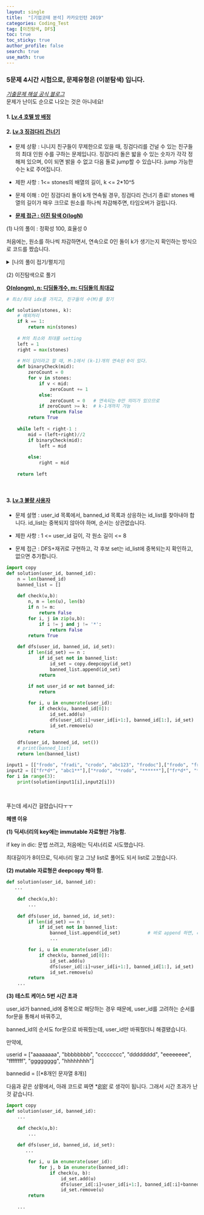 ```yaml
---
layout: single  
title:  "[기업코테 분석] 카카오인턴 2019"
categories: Coding_Test
tag: [이진탐색, DFS]
toc: true
toc_sticky: true
author_profile: false
search: true
use_math: true
---
```


### 5문제 4시간 시험으로, 문제유형은 (이분탐색) 입니다.

[*기출문제 해설 공식 블로그*](https://tech.kakao.com/2020/04/01/2019-internship-test/)     
문제가 난이도 순으로 나오는 것은 아니네요! 


#### 1. [Lv.4 호텔 방 배정](https://school.programmers.co.kr/learn/courses/30/lessons/64063)



#### 2. [Lv.3 징검다리 건너기](https://school.programmers.co.kr/learn/courses/30/lessons/64062)

- 문제 상황 : 니니지 친구들이 무제한으로 있을 때, 징검다리를 건널 수 있는 친구들의 최대 인원 수를 구하는 문제입니다.  징검다리 돌은 밟을 수 있는 숫자가 각각 정해져 있으며, 0이 되면 밝을 수 없고 다음 돌로 jump할 수 있습니다. jump 가능한 수는 k로 주어집니다.  

- 제한 사항 : 1<= stones의 배열의 길이, k <= 2*10^5 

- 문제 이해 : 0인 징검다리 돌이 k개 연속될 경우, 징검다리 건너기 종료! stones 배열의 길이가 매우 크므로 원소를 하나씩 차감해주면, 타임오버가 걸립니다.    

- **<u>문제 접근 : 이진 탐색 O(logN)</u>**

(1) 나의 풀이 : 정확성 100, 효율성 0

처음에는, 원소를 하나씩 차감하면서, 연속으로 0인 돌이 k가 생기는지 확인하는 방식으로 코드를 짰습니다. 

<details>
<summary>[나의 풀이 접기/펼치기]</summary>
<div markdown="1">

```python
def solution(stones, k):
    answer = 0
    cur = 0
    n = len(stones)
    
    while True:
        if cur == n:
            answer += 1
            cur = 0
        
        if stones[cur] != 0:
            stones[cur] -= 1
        
        else:
            nothing = True
            for i in range(1,k):
                if cur + i == n:
                    answer += 1
                    cur = -1
                    nothing = False
                    break

                if stones[cur+i] != 0:
                    cur += i
                    stones[cur] -= 1
                    nothing = False
                    break
            if nothing:
                break
        
        cur += 1
          
    return answer
```
</div>
</details>

(2) 이진탐색으로 풀기 

**<u>O(nlongm), n: 디딤돌개수, m: 디딤돌의 최대값</u>**

```python
# 최소/최대 idx를 가지고, 친구들의 수(M)를 찾기

def solution(stones, k):
    # 예외처리
    if k == 1:
        return min(stones)
    
    # M의 최소와 최대를 setting
    left = 1
    right = max(stones)
        
    # M이 답이라고 할 때, M-1에서 (k-1)개의 연속된 0이 있다. 
    def binaryCheck(mid):
        zeroCount = 0
        for v in stones:
            if v < mid:
                zeroCount += 1
            else:
                zeroCount = 0   # 연속되는 0만 의미가 있으므로
            if zeroCount >= k:  # k-1개까지 가능
                return False
        return True 
    
    while left < right-1 :
        mid = (left+right)//2
        if binaryCheck(mid):
            left = mid
        
        else:
            right = mid
            
    return left
```
<br/>

#### 3. [Lv.3 불량 사용자](https://school.programmers.co.kr/learn/courses/30/lessons/64064)

- 문제 설명 : user_id 목록에서, banned_id 목록과 상응하는 id_list를 찾아내야 합니다. id_list는 중복되지 않아야 하며, 순서는 상관없습니다.

- 제한 사항 : 1 <= user_id 길이, 각 원소 길이 <= 8

- 문제 접근 : DFS+재귀로 구현하고, 각 후보 set는 id_list에 중복되는지 확인하고, 없으면 추가합니다. 

```python
import copy
def solution(user_id, banned_id):
    n = len(banned_id)
    banned_list = []
    
    def check(u,b):
        n, m = len(u), len(b)
        if n != m:
            return False
        for i, j in zip(u,b):
            if i != j and j != '*':
                return False
        return True
    
    def dfs(user_id, banned_id, id_set):
        if len(id_set) == n :
            if id_set not in banned_list:
                id_set = copy.deepcopy(id_set)  
                banned_list.append(id_set)
            return
           
        if not user_id or not banned_id:
            return

        for i, u in enumerate(user_id):
            if check(u, banned_id[0]):
                id_set.add(u)
                dfs(user_id[:i]+user_id[i+1:], banned_id[1:], id_set)
                id_set.remove(u)
        return 
    
    dfs(user_id, banned_id, set())
    # print(banned_list)
    return len(banned_list)

input1 = [["frodo", "fradi", "crodo", "abc123", "frodoc"],["frodo", "fradi", "crodo", "abc123", "frodoc"],["frodo", "fradi", "crodo", "abc123", "frodoc"]]
input2 = [["fr*d*", "abc1**"],["*rodo", "*rodo", "******"],["fr*d*", "*rodo", "******", "******"]]
for i in range(3):
    print(solution(input1[i],input2[i]))   
```
<br/>

푸는데 세시간 걸렸습니다ㅜㅜ 

**헤맨 이유**

**(1) 딕셔너리의 key에는 immutable 자료형만 가능함.**

if key in dic: 문법 쓰려고, 처음에는 딕셔너리로 시도했습니다. 

최대길이가 8이므로, 딕셔너리 말고 그냥 list로 풀어도 되서 list로 고쳤습니다. 


**(2) mutable 자료형은 deepcopy 해야 함.**

```python
def solution(user_id, banned_id):
   ...
    
    def check(u,b):
        ...
    
    def dfs(user_id, banned_id, id_set):
        if len(id_set) == n :
            if id_set not in banned_list:
                banned_list.append(id_set)          # 바로 append 하면, dfs의 for문에서 id_set이 바뀔 때 banned_list의 원소도 바뀐다.
                ...

        for i, u in enumerate(user_id):
            if check(u, banned_id[0]):
                id_set.add(u)
                dfs(user_id[:i]+user_id[i+1:], banned_id[1:], id_set)
                id_set.remove(u)
        return 
    ...
```

**(3) 테스트 케이스 5번 시간 초과**

user_id가 banned_id에 중복으로 해당하는 경우 때문에, user_id를 고려하는 순서를 for문을 통해서 바꿔주고,

banned_id의 순서도 for문으로 바꿔줬는데, user_id만 바꿔줬더니 해결됐습니다.

만약에,  

userid = ["aaaaaaaa", "bbbbbbbb", "cccccccc", "dddddddd", "eeeeeeee", "ffffffff", "gggggggg", "hhhhhhhh"]

bannedid = [(*8개인 문자열 8개)]

다음과 같은 상황에서, 아래 코드로 짜면 **<u>8!*8!</u>** 로 생각이 됩니다. 그래서 시간 초과가 난 것 같습니다. 

```python
import copy
def solution(user_id, banned_id):
    ...
    
    def check(u,b):
        ...
    
    def dfs(user_id, banned_id, id_set):
       ...

        for i, u in enumerate(user_id):
            for j, b in enumerate(banned_id):
                if check(u, b):
                    id_set.add(u)
                    dfs(user_id[:i]+user_id[i+1:], banned_id[:i]+banned_id[i+1:], id_set)
                    id_set.remove(u)
        return 
    
    ...
```